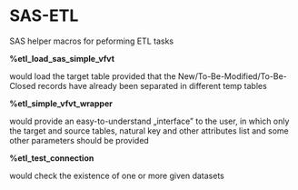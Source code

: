 # SAS-ETL
SAS helper macros for peforming ETL tasks

<p><b>%etl_load_sas_simple_vfvt</b></p>
<p>would load the target table provided that the New/To-Be-Modified/To-Be-Closed records have already been separated in different temp tables</p>
<p><b>%etl_simple_vfvt_wrapper</p></b>
<p>would provide an easy-to-understand „interface” to the user, in which only the target and source tables, natural key and other attributes list and some other parameters should be provided</p>
<p><b>%etl_test_connection</p></b>
<p>would check the existence of one or more given datasets</p>
